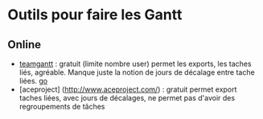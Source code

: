 # Outils pour faire les Gantt

## Online

- [teamgantt](http://www.teamgantt.com) : gratuit (limite nombre user) permet les exports, les taches liés, agréable. Manque juste la notion de jours de décalage entre tache liées. [go](https://www.teamgantt.com)
- [aceproject] (http://www.aceproject.com/) : gratuit permet export taches liées, avec jours de décalages, ne permet pas d'avoir des regroupements de tâches

